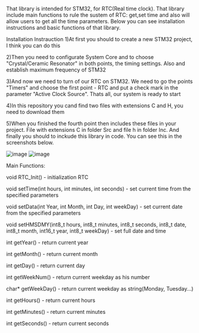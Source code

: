 That library is intended for STM32, for RTC(Real time clock).
That library include main functions to rule the sustem of RTC: get,set time and also will allow users to get all the time parameters. 
Below you can see installation instructions and basic functions of that library. 

Installation Instrauction
1)At first you should to create a new STM32 project, I think you can do this

2)Then you need to configurate System Core and to choose "Crystal/Ceramic Resonator" in both points, the timing settings. Also and establish maximum frequency of STM32

3)And now we need to turn of our RTC on STM32. We need to go the points "Timers" and choose the first point - RTC and put a check mark in the parameter "Active Clock Source". Thats all, our system is ready to start

4)In this repository you cand find two files with extensions C and H, you need to download them

5)When you finished the fourth point then includes these files in your project. File with extensions С in folder Src and file h in folder Inc. And finally you should to inckude this library in code. You can see this in the screenshots below.

![image](https://github.com/DanilaProgrammist/RTC_STM32_Lib/assets/69789792/b7efeaa8-9429-44b8-8655-4cc7c590b538) ![image](https://github.com/DanilaProgrammist/RTC_STM32_Lib/assets/69789792/44689fdf-862f-4c48-8f1b-b17dc357b9a2)

Main Functions:

void RTC_Init() - initialization RTC

void setTime(int hours, int minutes, int seconds) - set current time from the specified parameters

void setData(int Year, int Month, int Day, int weekDay) - set current date from the specified parameters

void setHMSDMY(int8_t hours, int8_t minutes, int8_t seconds, int8_t date, int8_t month, int16_t year, int8_t weekDay) - set full date and time 

int getYear() - return current year

int getMonth() - return current month

int getDay() - return current day

int getWeekNum() - return current weekday as his number 

char* getWeekDay() - return current weekday as string(Monday, Tuesday...) 

int getHours() - return current hours

int getMinutes() - return current minutes

int getSeconds() - return current seconds

